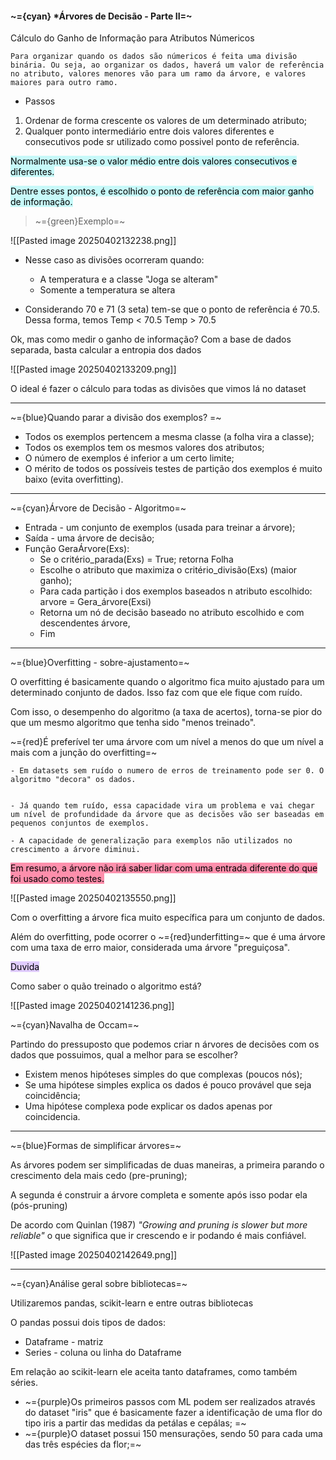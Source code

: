 #### ~={cyan}                                         *Árvores de Decisão - Parte II=~

Cálculo do Ganho de Informação para Atributos Númericos

	Para organizar quando os dados são númericos é feita uma divisão binária. Ou seja, ao organizar os dados, haverá um valor de referência no atributo, valores menores vão para um ramo da árvore, e valores maiores para outro ramo.

-  Passos 

1. Ordenar de forma crescente os valores de um determinado atributo;
2. Qualquer ponto intermediário entre dois valores diferentes e consecutivos pode sr utilizado como possivel ponto de referência.

<mark style="background: #ABF7F7A6;">Normalmente usa-se o valor médio entre dois valores consecutivos e diferentes.</mark>

<mark style="background: #ABF7F7A6;">Dentre esses pontos, é escolhido o ponto de referência com maior ganho de informação.</mark>

> ~={green}Exemplo=~

![[Pasted image 20250402132238.png]]

- Nesse caso as divisões ocorreram quando:
	-  A temperatura e a classe "Joga se alteram"
	-  Somente a temperatura se altera
	
-  Considerando 70 e 71 (3 seta) tem-se que o ponto de referência é 70.5. Dessa forma, temos
	Temp < 70.5
	Temp > 70.5

Ok, mas como medir o ganho de informação?
	Com a base de dados separada, basta calcular a entropia dos dados

![[Pasted image 20250402133209.png]]

O ideal é fazer o cálculo para todas as divisões que vimos lá no dataset

---

~={blue}Quando parar a divisão dos exemplos?
=~
-  Todos os exemplos pertencem a mesma classe (a folha vira a classe);
-  Todos os exemplos tem os mesmos valores dos atributos;
-  O número de exemplos é inferior a um certo limite;
-  O mérito de todos os possíveis testes de partição dos exemplos é muito baixo (evita overfitting).

---

~={cyan}Árvore de Decisão - Algoritmo=~

-  Entrada - um conjunto de exemplos (usada para treinar a árvore);
-  Saída - uma árvore de decisão;
-  Função GeraÁrvore(Exs):
	-  Se o critério_parada(Exs) = True; retorna Folha
	-  Escolhe o atributo que maximiza o critério_divisão(Exs) (maior ganho);
	-  Para cada partição i dos exemplos baseados n atributo escolhido: arvore = Gera_árvore(Exsi)
	-  Retorna um nó de decisão baseado no atributo escolhido e com descendentes árvore,
	-  Fim

---

~={blue}Overfitting - sobre-ajustamento=~

O overfitting é basicamente quando o algoritmo fica muito ajustado para um determinado conjunto de dados. Isso faz com que ele fique com ruído.

Com isso, o desempenho do algoritmo (a taxa de acertos), torna-se pior do que um mesmo algoritmo que tenha sido "menos treinado".

~={red}É preferível ter uma árvore com um nível a menos do que um nível a mais com a junção do overfitting=~

	- Em datasets sem ruído o numero de erros de treinamento pode ser 0. O algoritmo "decora" os dados.


	- Já quando tem ruído, essa capacidade vira um problema e vai chegar um nível de profundidade da árvore que as decisões vão ser baseadas em pequenos conjuntos de exemplos.

	- A capacidade de generalização para exemplos não utilizados no crescimento a árvore diminui.

<mark style="background: #FF5582A6;">Em resumo, a árvore não irá saber lidar com uma entrada diferente do que foi usado como testes.</mark>

![[Pasted image 20250402135550.png]]

Com o overfitting a árvore fica muito específica para um conjunto de dados.

Além do overfitting, pode ocorrer o ~={red}underfitting=~ que é uma árvore com uma taxa de erro maior, considerada uma árvore "preguiçosa".

<mark style="background: #D2B3FFA6;">Duvida
</mark>

Como saber o quão treinado o algoritmo está?

![[Pasted image 20250402141236.png]]

~={cyan}Navalha de Occam=~

Partindo do pressuposto que podemos criar n árvores de decisões com os dados que possuimos, qual a melhor para se escolher? 

-  Existem menos hipóteses simples do que complexas (poucos nós);
-  Se uma hipótese simples explica os dados é pouco provável que seja coincidência;
-  Uma hipótese complexa pode explicar os dados apenas por coincidencia.

---

~={blue}Formas de simplificar árvores=~

As árvores podem ser simplificadas de duas maneiras, a primeira parando o crescimento dela mais cedo (pre-pruning);

A segunda é construir a árvore completa e somente após isso podar ela (pós-pruning)

De acordo com Quinlan (1987) *"Growing and pruning is slower but more reliable"* o que significa que ir crescendo e ir podando é mais confiável. 

![[Pasted image 20250402142649.png]]

---

~={cyan}Análise geral sobre bibliotecas=~

Utilizaremos pandas, scikit-learn e entre outras bibliotecas

O pandas possui dois tipos de dados:

-  Dataframe - matriz
-  Series - coluna ou linha do Dataframe

Em relação ao scikit-learn ele aceita tanto dataframes, como também séries.

-  ~={purple}Os primeiros passos com ML podem ser realizados através do dataset "iris" que é basicamente fazer a identificação de uma flor do tipo iris a partir das medidas da petálas e cepálas;
=~
-  ~={purple}O dataset possui 150 mensurações, sendo 50 para cada uma das três espécies da flor;=~





























































































































































































